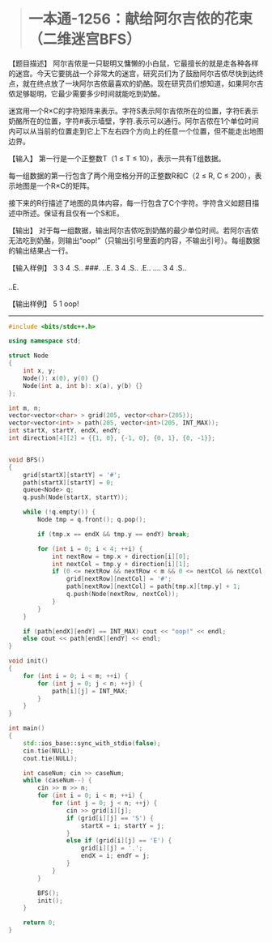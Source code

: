 > # 一本通-1256：献给阿尔吉侬的花束（二维迷宫BFS）

【题目描述】
阿尔吉侬是一只聪明又慵懒的小白鼠，它最擅长的就是走各种各样的迷宫。今天它要挑战一个非常大的迷宫，研究员们为了鼓励阿尔吉侬尽快到达终点，就在终点放了一块阿尔吉侬最喜欢的奶酪。现在研究员们想知道，如果阿尔吉侬足够聪明，它最少需要多少时间就能吃到奶酪。

迷宫用一个R×C的字符矩阵来表示。字符S表示阿尔吉侬所在的位置，字符E表示奶酪所在的位置，字符#表示墙壁，字符.表示可以通行。阿尔吉侬在1个单位时间内可以从当前的位置走到它上下左右四个方向上的任意一个位置，但不能走出地图边界。

【输入】
第一行是一个正整数T（1 ≤ T ≤ 10），表示一共有T组数据。

每一组数据的第一行包含了两个用空格分开的正整数R和C（2 ≤ R, C ≤ 200），表示地图是一个R×C的矩阵。

接下来的R行描述了地图的具体内容，每一行包含了C个字符。字符含义如题目描述中所述。保证有且仅有一个S和E。

【输出】
对于每一组数据，输出阿尔吉侬吃到奶酪的最少单位时间。若阿尔吉侬无法吃到奶酪，则输出“oop!”（只输出引号里面的内容，不输出引号）。每组数据的输出结果占一行。

【输入样例】
3
3 4
.S..
###.
..E.
3 4
.S..
.E..
....
3 4
.S..
####
..E.

【输出样例】
5
1
oop!

-----

```c++
#include <bits/stdc++.h>

using namespace std;

struct Node
{
    int x, y;
    Node(): x(0), y(0) {}
    Node(int a, int b): x(a), y(b) {}   
};

int m, n;
vector<vector<char> > grid(205, vector<char>(205));
vector<vector<int> > path(205, vector<int>(205, INT_MAX));
int startX, startY, endX, endY;
int direction[4][2] = {{1, 0}, {-1, 0}, {0, 1}, {0, -1}};


void BFS()
{
    grid[startX][startY] = '#';
    path[startX][startY] = 0;
    queue<Node> q;
    q.push(Node(startX, startY));

    while (!q.empty()) {
        Node tmp = q.front(); q.pop();

        if (tmp.x == endX && tmp.y == endY) break;

        for (int i = 0; i < 4; ++i) {
            int nextRow = tmp.x + direction[i][0];
            int nextCol = tmp.y + direction[i][1];
            if (0 <= nextRow && nextRow < m && 0 <= nextCol && nextCol < n && grid[nextRow][nextCol] == '.') {
                grid[nextRow][nextCol] = '#';
                path[nextRow][nextCol] = path[tmp.x][tmp.y] + 1;
                q.push(Node(nextRow, nextCol));
            }
        }
    }

    if (path[endX][endY] == INT_MAX) cout << "oop!" << endl;
    else cout << path[endX][endY] << endl;
}

void init()
{
    for (int i = 0; i < m; ++i) {
        for (int j = 0; j < n; ++j) {  
            path[i][j] = INT_MAX;
        } 
    }
}

int main()
{
    std::ios_base::sync_with_stdio(false);
    cin.tie(NULL);
    cout.tie(NULL);

    int caseNum; cin >> caseNum;
    while (caseNum--) {
        cin >> m >> n;
        for (int i = 0; i < m; ++i) {
            for (int j = 0; j < n; ++j) {
                cin >> grid[i][j];
                if (grid[i][j] == 'S') {
                    startX = i; startY = j;
                }
                else if (grid[i][j] == 'E') {
                    grid[i][j] = '.';
                    endX = i; endY = j;
                }
            }
        }

        BFS();
        init();
    }

    return 0;
}
```

